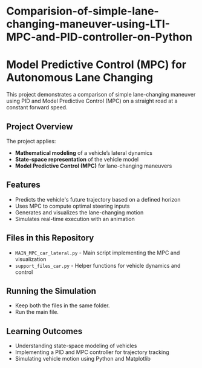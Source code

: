 # Comparision-of-simple-lane-changing-maneuver-using-LTI-MPC-and-PID-controller-on-Python

# Model Predictive Control (MPC) for Autonomous Lane Changing

This project demonstrates a comparison of simple lane-changing maneuver using PID and Model Predictive Control (MPC) on a straight road at a constant forward speed. 

## Project Overview
The project applies:
- **Mathematical modeling** of a vehicle’s lateral dynamics
- **State-space representation** of the vehicle model
- **Model Predictive Control (MPC)** for lane-changing maneuvers

## Features
- Predicts the vehicle's future trajectory based on a defined horizon
- Uses MPC to compute optimal steering inputs
- Generates and visualizes the lane-changing motion
- Simulates real-time execution with an animation

## Files in this Repository
- `MAIN_MPC_car_lateral.py` - Main script implementing the MPC and visualization
- `support_files_car.py` - Helper functions for vehicle dynamics and control

## Running the Simulation
- Keep both the files in the same folder.
- Run the main file.

## Learning Outcomes
- Understanding state-space modeling of vehicles
- Implementing a PID and MPC controller for trajectory tracking
- Simulating vehicle motion using Python and Matplotlib
